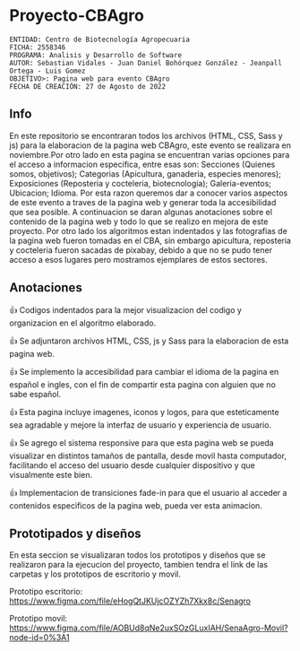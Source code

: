 # Proyecto-CBAgro

    ENTIDAD: Centro de Biotecnología Agropecuaria
    FICHA: 2558346
    PROGRAMA: Analisis y Desarrollo de Software
    AUTOR: Sebastian Vidales - Juan Daniel Bohórquez González - Jeanpall Ortega - Luis Gomez
    OBJETIVO>: Pagina web para evento CBAgro
    FECHA DE CREACIÓN: 27 de Agosto de 2022

## Info

En este repositorio se encontraran todos los archivos (HTML, CSS, Sass y js) para la elaboracion de la pagina web CBAgro, este evento se realizara en noviembre.Por otro lado en esta pagina se encuentran varias opciones para el acceso a informacion especifica, entre esas son: Secciones (Quienes somos, objetivos); Categorias (Apicultura, ganaderia, especies menores); Exposiciones (Reposteria y cocteleria, biotecnologia); Galeria-eventos; Ubicacion; Idioma. Por esta razon queremos dar a conocer varios aspectos de este evento a traves de la pagina web y generar toda la accesibilidad que sea posible. A continuacion se daran algunas anotaciones sobre el contenido de la pagina web y todo lo que se realizo en mejora de este proyecto. Por otro lado los algoritmos estan indentados y las fotografias de la pagina web fueron tomadas en el CBA, sin embargo apicultura, reposteria y cocteleria fueron sacadas de pixabay, debido a que no se pudo tener acceso a esos lugares pero mostramos ejemplares de estos sectores.

## Anotaciones 

:+1: Codigos indentados para la mejor visualizacion del codigo y organizacion en el algoritmo elaborado.

:+1: Se adjuntaron archivos HTML, CSS, js y Sass para la elaboracion de esta pagina web.

:+1: Se implemento la accesibilidad para cambiar el idioma de la pagina en español e ingles, con el fin de compartir esta pagina con alguien que no sabe español.

:+1: Esta pagina incluye imagenes, iconos y logos, para que esteticamente sea agradable y mejore la interfaz de usuario y experiencia de usuario.

:+1: Se agrego el sistema responsive para que esta pagina web se pueda visualizar en distintos tamaños de pantalla, desde movil hasta computador, facilitando el acceso del usuario desde cualquier dispositivo y que visualmente este bien.

:+1: Implementacion de transiciones fade-in para que el usuario al acceder a contenidos especificos de la pagina web, pueda ver esta animacion.

## Prototipados y diseños

En esta seccion se visualizaran todos los prototipos y diseños que se realizaron para la ejecucion del proyecto, tambien tendra el link de las carpetas y los prototipos de escritorio y movil.

Prototipo escritorio: https://www.figma.com/file/eHogQtJKUjcOZYZh7Xkx8c/Senagro

Prototipo movil: https://www.figma.com/file/AOBUd8qNe2uxSOzGLuxIAH/SenaAgro-Movil?node-id=0%3A1


